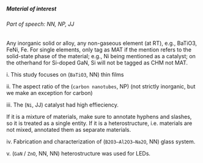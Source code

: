 ##### Material of interest

###### Part of speech: NN, NP, JJ

Any inorganic solid or alloy, any non-gaseous element (at RT), e.g., BaTiO3, FeNi, Fe. For single elements, only tag as MAT if the mention refers to the solid-state phase of the material; e.g., Ni being mentioned as a catalyst; on the otherhand for Si-doped GaN, Si will not be tagged as CHM not MAT.

i. This study focuses on (`BaTiO3`, NN) thin films

ii. The aspect ratio of the (`carbon nanotubes`, NP) (not strictly inorganic, but we make an exception for carbon)

iii. The (`Ni`, JJ) catalyst had high effieciency.

If it is a mixture of materials, make sure to annotate hyphens and slashes, so it is treated as a single entity. If it is a heterostructure, i.e. materials are not mixed, annotated them as separate materials.

iv. Fabrication and characterization of (`B2O3–Al2O3–Na2O`, NN) glass system.

v. (`GaN` / `ZnO`, NN, NN) heterostructure was used for LEDs.
